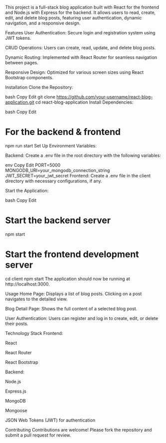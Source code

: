 This project is a full-stack blog application built with React for the frontend and Node.js with Express for the backend. It allows users to read, create, edit, and delete blog posts, featuring user authentication, dynamic navigation, and a responsive design.

Features
User Authentication: Secure login and registration system using JWT tokens.

CRUD Operations: Users can create, read, update, and delete blog posts.

Dynamic Routing: Implemented with React Router for seamless navigation between pages.

Responsive Design: Optimized for various screen sizes using React Bootstrap components.

Installation
Clone the Repository:

bash
Copy
Edit
git clone https://github.com/your-username/react-blog-application.git
cd react-blog-application
Install Dependencies:

bash
Copy
Edit
# For the backend & frontend
npm run start
Set Up Environment Variables:

Backend: Create a .env file in the root directory with the following variables:

env
Copy
Edit
PORT=5000
MONGODB_URI=your_mongodb_connection_string
JWT_SECRET=your_jwt_secret
Frontend: Create a .env file in the client directory with necessary configurations, if any.

Start the Application:

bash
Copy
Edit
# Start the backend server
npm start

# Start the frontend development server
cd client
npm start
The application should now be running at http://localhost:3000.

Usage
Home Page: Displays a list of blog posts. Clicking on a post navigates to the detailed view.

Blog Detail Page: Shows the full content of a selected blog post.

User Authentication: Users can register and log in to create, edit, or delete their posts.

Technology Stack
Frontend:

React

React Router

React Bootstrap

Backend:

Node.js

Express.js

MongoDB

Mongoose

JSON Web Tokens (JWT) for authentication

Contributing
Contributions are welcome! Please fork the repository and submit a pull request for review.
